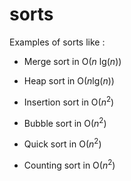 # sorts
Examples of sorts like :

* Merge sort in O(*n* lg(*n*))

* Heap sort in O(*n*lg(*n*))

* Insertion sort in O(*n*<sup>2</sup>)

* Bubble sort in O(*n*<sup>2</sup>)

* Quick sort in O(*n*<sup>2</sup>)

* Counting sort in  O(*n*<sup>2</sup>)
